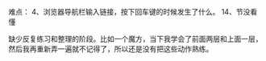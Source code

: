 难点：
4、浏览器导航栏输入链接，按下回车键的时候发生了什么。
14、节没看懂




缺少反复练习和整理的阶段。比如一个魔方，当下我学会了前面两层和上面一层，然后我再重新弄一遍就不记得了，所以还是没有把这些动作熟练。